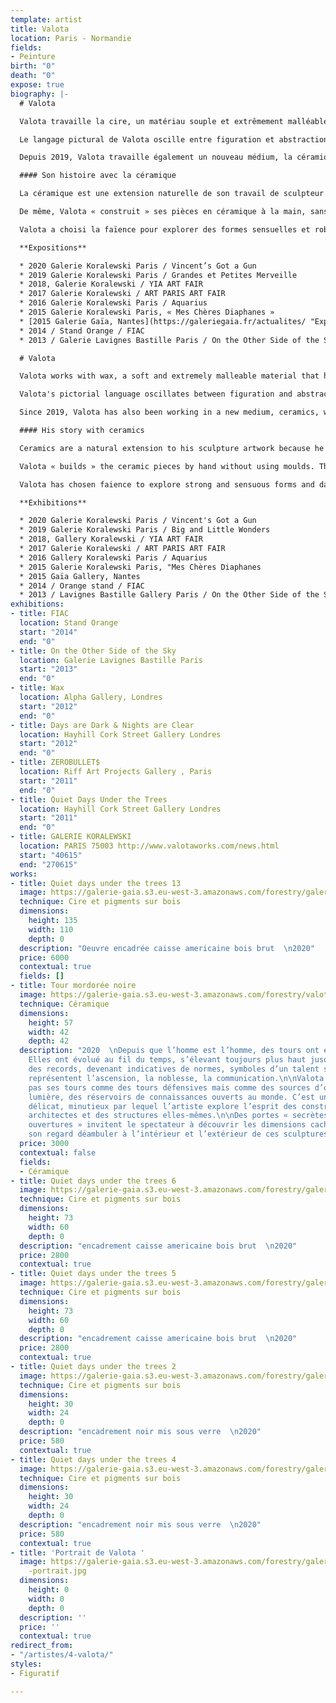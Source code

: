 ```yaml
---
template: artist
title: Valota
location: Paris - Normandie
fields:
- Peinture
birth: "0"
death: "0"
expose: true
biography: |-
  # Valota

  Valota travaille la cire, un matériau souple et extrêmement malléable qu’il utilise comme un véritable virtuose. La cire offre toute sa délicatesse et sa transparence au toucher de la flamme de son chalumeau. Elle absorbe les couleurs, les transcende, elle est vivante et sensuelle. Avec la cire, la texture et les couleurs interagissent subtilement, invitant le peintre à observer et à choisir. C’est le secret de Valota, son privilège. Il procède comme un biologiste ou un alchimiste qui regarde la substance réagir, dans l’attente d’être surpris, de voir une réaction qui déterminera la forme de son travail.

  Le langage pictural de Valota oscille entre figuration et abstraction. Les tonalités sont obtenues avec des harmonies où la lumière joue avec l’obscurité. La matière lisse et épaisse de la couche picturale compose l’ossature du tableau. Cette façon de procéder rappelle le délicat travail des artistes de la Renaissance et de la technique de tempera à l’œuf, en glacis successifs. Les couleurs semblent donc conspirer dans des accords chromatiques remarquables.

  Depuis 2019, Valota travaille également un nouveau médium, la céramique, qui lui ouvre de nouveaux horizons tant sur la forme que sur les couleurs.

  #### Son histoire avec la céramique

  La céramique est une extension naturelle de son travail de sculpteur : que ce soit avec le bronze, la cire ou le goudron, j’ai toujours choisi de créer la fusion par le feu.

  De même, Valota « construit » ses pièces en céramique à la main, sans moule ; il crée les formes dans la verticalité en chauffant la terre au chalumeau. L’artiste évite ainsi certaines étapes du processus de séchage, ce qui lui permet de laisser plus de place à l’immédiateté, à l’instinct.

  Valota a choisi la faïence pour explorer des formes sensuelles et robustes, et l’émail noir mordoré, bleu, blanc et jaune pour que la lumière vienne rehausser et jouer avec les détails et les ombres des œuvres, laissant l’œil osciller entre l’éclat d’une armure étincelante et les ténèbres des profondeurs.

  **Expositions**

  * 2020 Galerie Koralewski Paris / Vincent’s Got a Gun
  * 2019 Galerie Koralewski Paris / Grandes et Petites Merveille
  * 2018, Galerie Koralewski / YIA ART FAIR
  * 2017 Galerie Koralewski / ART PARIS ART FAIR
  * 2016 Galerie Koralewski Paris / Aquarius
  * 2015 Galerie Koralewski Paris, « Mes Chères Diaphanes »
  * [2015 Galerie Gaïa, Nantes](https://galeriegaia.fr/actualites/ "Exposition inauguration galerie gaia nantes ")
  * 2014 / Stand Orange / FIAC
  * 2013 / Galerie Lavignes Bastille Paris / On the Other Side of the Sky

  # Valota

  Valota works with wax, a soft and extremely malleable material that he uses like a true virtuoso. Wax offers all its delicacy and transparency to the touch of the flame of his flashlight. It absorbs the colors, transcends them, it is alive and sensual. With wax, texture and color interact subtly, inviting the painter to observe and choose. This is Valota's secret, his privilege. He proceeds like a biologist or an alchemist who watches the substance react, expecting to be surprised, to see a reaction that will determine the form of his work.

  Valota's pictorial language oscillates between figuration and abstraction. The tones are obtained with harmonies where light plays with darkness. The smooth, thick material of the paint layer forms the framework of the painting. This way of proceeding recalls the delicate work of the Renaissance artists and the technique of egg tempera, in successive glazes. The colors thus seem to conspire in remarkable chromatic agreements.

  Since 2019, Valota has also been working in a new medium, ceramics, which opens up new horizons for him in both form and color.

  #### His story with ceramics

  Ceramics are a natural extension to his sculpture artwork because he has always chosen to create fusion through bronze, wax and tar and now with ceramics.

  Valota « builds » the ceramic pieces by hand without using moulds. The artist creates the shapes, moving vertically, heating the clay with a blowtorch which allows him to work more instinctively so he can avoid certain steps of the drying process.

  Valota has chosen faience to explore strong and sensuous forms and dark bronze, blue, white and yellow glazes so that light enhances and plays with the details and shadows of the work, oscillating between shining armour and dark depths.

  **Exhibitions**

  * 2020 Galerie Koralewski Paris / Vincent's Got a Gun
  * 2019 Galerie Koralewski Paris / Big and Little Wonders
  * 2018, Gallery Koralewski / YIA ART FAIR
  * 2017 Galerie Koralewski / ART PARIS ART FAIR
  * 2016 Gallery Koralewski Paris / Aquarius
  * 2015 Galerie Koralewski Paris, "Mes Chères Diaphanes
  * 2015 Gaïa Gallery, Nantes
  * 2014 / Orange stand / FIAC
  * 2013 / Lavignes Bastille Gallery Paris / On the Other Side of the Sky
exhibitions:
- title: FIAC
  location: Stand Orange
  start: "2014"
  end: "0"
- title: On the Other Side of the Sky
  location: Galerie Lavignes Bastille Paris
  start: "2013"
  end: "0"
- title: Wax
  location: Alpha Gallery, Londres
  start: "2012"
  end: "0"
- title: Days are Dark & Nights are Clear
  location: Hayhill Cork Street Gallery Londres
  start: "2012"
  end: "0"
- title: ZEROBULLET$
  location: Riff Art Projects Gallery , Paris
  start: "2011"
  end: "0"
- title: Quiet Days Under the Trees
  location: Hayhill Cork Street Gallery Londres
  start: "2011"
  end: "0"
- title: GALERIE KORALEWSKI
  location: PARIS 75003 http://www.valotaworks.com/news.html
  start: "40615"
  end: "270615"
works:
- title: Quiet days under the trees 13
  image: https://galerie-gaia.s3.eu-west-3.amazonaws.com/forestry/galerie-gaia-valota-quiet-days-under-the-trees-73x60.jpg
  technique: Cire et pigments sur bois
  dimensions:
    height: 135
    width: 110
    depth: 0
  description: "Oeuvre encadrée caisse americaine bois brut  \n2020"
  price: 6000
  contextual: true
  fields: []
- title: Tour mordorée noire
  image: https://galerie-gaia.s3.eu-west-3.amazonaws.com/forestry/valota-tour-noir-mordore-hauteur-57cm-diametre-42cm-ceramique-2019.jpg
  technique: Céramique
  dimensions:
    height: 57
    width: 42
    depth: 42
  description: "2020  \nDepuis que l’homme est l’homme, des tours ont été érigées.
    Elles ont évolué au fil du temps, s’élevant toujours plus haut jusqu’à battre
    des records, devenant indicatives de normes, symboles d’un talent suprême. Elles
    représentent l’ascension, la noblesse, la communication.\n\nValota n’envisage
    pas ses tours comme des tours défensives mais comme des sources d’ombre et de
    lumière, des réservoirs de connaissances ouverts au monde. C’est un travail complexe,
    délicat, minutieux par lequel l’artiste explore l’esprit des constructeurs, des
    architectes et des structures elles-mêmes.\n\nDes portes « secrètes » et des «
    ouvertures » invitent le spectateur à découvrir les dimensions cachées et à laisser
    son regard déambuler à l’intérieur et l’extérieur de ces sculptures."
  price: 3000
  contextual: false
  fields:
  - Céramique
- title: Quiet days under the trees 6
  image: https://galerie-gaia.s3.eu-west-3.amazonaws.com/forestry/galerie-gaia-valota-quiet-days-under-the-trees-6-73x60.jpg
  technique: Cire et pigments sur bois
  dimensions:
    height: 73
    width: 60
    depth: 0
  description: "encadrement caisse americaine bois brut  \n2020"
  price: 2800
  contextual: true
- title: Quiet days under the trees 5
  image: https://galerie-gaia.s3.eu-west-3.amazonaws.com/forestry/galerie-gaia-valota-quiet-days-under-the-trees-5-65x50.jpg
  technique: Cire et pigments sur bois
  dimensions:
    height: 73
    width: 60
    depth: 0
  description: "encadrement caisse americaine bois brut  \n2020"
  price: 2800
  contextual: true
- title: Quiet days under the trees 2
  image: https://galerie-gaia.s3.eu-west-3.amazonaws.com/forestry/galerie-gaia-valota-quiet-days-under-the-trees-2-30x24.jpg
  technique: Cire et pigments sur bois
  dimensions:
    height: 30
    width: 24
    depth: 0
  description: "encadrement noir mis sous verre  \n2020"
  price: 580
  contextual: true
- title: Quiet days under the trees 4
  image: https://galerie-gaia.s3.eu-west-3.amazonaws.com/forestry/galerie-gaia-valota-queit-days-under-the-trees-1-30x24.jpg
  technique: Cire et pigments sur bois
  dimensions:
    height: 30
    width: 24
    depth: 0
  description: "encadrement noir mis sous verre  \n2020"
  price: 580
  contextual: true
- title: 'Portrait de Valota '
  image: https://galerie-gaia.s3.eu-west-3.amazonaws.com/forestry/galerie-gaia-VALOTA
    -portrait.jpg
  dimensions:
    height: 0
    width: 0
    depth: 0
  description: ''
  price: ''
  contextual: true
redirect_from:
- "/artistes/4-valota/"
styles:
- Figuratif

---
```

